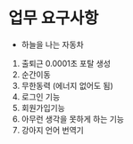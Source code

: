 # 업무 요구사항

- 하늘을 나는 자동차
1. 출퇴근 0.0001초 포탈 생성
2. 순간이동
3. 무한동력 (에너지 없어도 됨)
4. 로그인 기능
5. 회원가입기능
6. 아무런 생각을 못하게 하는 기능
7. 강아지 언어 번역기
   